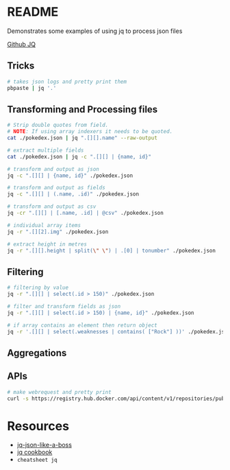 # README
Demonstrates some examples of using jq to process json files

[Github JQ](https://github.com/stedolan/jq)

## Tricks
```sh
# takes json logs and pretty print them 
pbpaste | jq '.'
```

## Transforming and Processing files
```sh
# Strip double quotes from field.
# NOTE: If using array indexers it needs to be quoted. 
cat ./pokedex.json | jq ".[][].name" --raw-output

# extract multiple fields
cat ./pokedex.json | jq -c ".[][] | {name, id}"    

# transform and output as json
jq -c ".[][] | {name, id}" ./pokedex.json 

# transform and output as fields    
jq -c ".[][] | (.name, .id)" ./pokedex.json

# transform and output as csv     
jq -cr ".[][] | [.name, .id] | @csv" ./pokedex.json     

# individual array items
jq -r ".[][2].img" ./pokedex.json

# extract height in metres 
jq -r ".[][].height | split(\" \") | .[0] | tonumber" ./pokedex.json
```

## Filtering
```sh
# filtering by value
jq -r ".[][] | select(.id > 150)" ./pokedex.json 

# filter and transform fields as json
jq -r ".[][] | select(.id > 150) | {name, id}" ./pokedex.json 

# if array contains an element then return object
jq -r '.[][] | select(.weaknesses | contains( ["Rock"] ))' ./pokedex.json 

```

## Aggregations

## APIs
```sh
# make webrequest and pretty print
curl -s https://registry.hub.docker.com/api/content/v1/repositories/public/library/bash/tags | jq    
```

# Resources
* [jq-json-like-a-boss](https://www.slideshare.net/btiernay/jq-json-like-a-boss)
* [jq cookbook](https://github.com/stedolan/jq/wiki/Cookbook)
* ```cheatsheet jq```    



